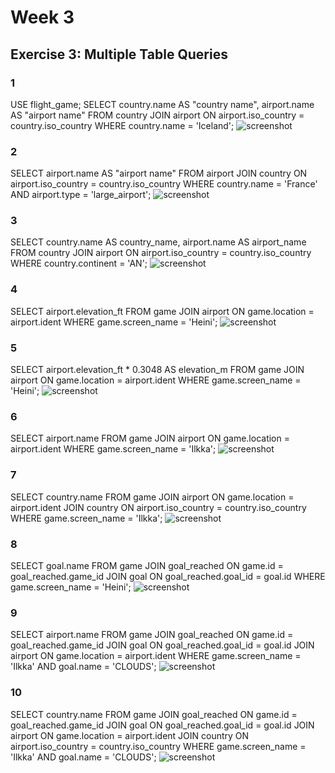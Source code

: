 # Week 3

## Exercise 3: Multiple Table Queries

### 1
USE flight_game;
SELECT country.name AS "country name", airport.name AS "airport name"
FROM country
JOIN airport ON airport.iso_country = country.iso_country
WHERE country.name = 'Iceland';
![screenshot](No1.jpg)

### 2
SELECT airport.name AS "airport name"
FROM airport
JOIN country ON airport.iso_country = country.iso_country
WHERE country.name = 'France'
AND airport.type = 'large_airport';
![screenshot](No2.jpg)

### 3
SELECT country.name AS country_name, airport.name AS airport_name
FROM country
JOIN airport ON airport.iso_country = country.iso_country
WHERE country.continent = 'AN';
![screenshot](No3.jpg)

### 4
SELECT airport.elevation_ft
FROM game
JOIN airport ON game.location = airport.ident
WHERE game.screen_name = 'Heini';
![screenshot](No4.jpg)

### 5
SELECT airport.elevation_ft * 0.3048 AS elevation_m
FROM game
JOIN airport ON game.location = airport.ident
WHERE game.screen_name = 'Heini';
![screenshot](No5.jpg)

### 6
SELECT airport.name
FROM game
JOIN airport ON game.location = airport.ident
WHERE game.screen_name = 'Ilkka';
![screenshot](No6.jpg)

### 7
SELECT country.name
FROM game
JOIN airport ON game.location = airport.ident
JOIN country ON airport.iso_country = country.iso_country
WHERE game.screen_name = 'Ilkka';
![screenshot](No7.jpg)

### 8
SELECT goal.name
FROM game
JOIN goal_reached ON game.id = goal_reached.game_id
JOIN goal ON goal_reached.goal_id = goal.id
WHERE game.screen_name = 'Heini';
![screenshot](No8.jpg)

### 9
SELECT airport.name
FROM game
JOIN goal_reached ON game.id = goal_reached.game_id
JOIN goal ON goal_reached.goal_id = goal.id
JOIN airport ON game.location = airport.ident
WHERE game.screen_name = 'Ilkka'
AND goal.name = 'CLOUDS';
![screenshot](No9.jpg)

### 10
SELECT country.name
FROM game
JOIN goal_reached ON game.id = goal_reached.game_id
JOIN goal ON goal_reached.goal_id = goal.id
JOIN airport ON game.location = airport.ident
JOIN country ON airport.iso_country = country.iso_country
WHERE game.screen_name = 'Ilkka'
AND goal.name = 'CLOUDS';
![screenshot](No10.jpg)
